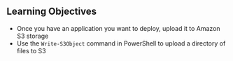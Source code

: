 ## Learning Objectives

* Once you have an application you want to deploy, upload it to Amazon S3 storage
* Use the `Write-S3Object` command in PowerShell to upload a directory of files to S3

